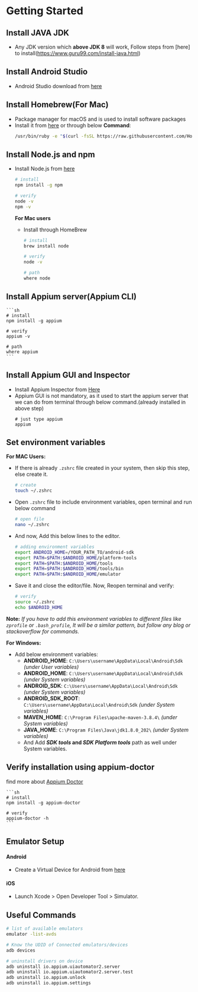 # Getting Started

## Install JAVA JDK

- Any JDK version which **above JDK 8** will work, Follow steps from [here] to install(https://www.guru99.com/install-java.html)

## Install Android Studio

  <!-- Helpful to launch Android Emulator -->

- Android Studio download from [here](https://developer.android.com/studio)

## Install Homebrew(For Mac)

-   Package manager for macOS and is used to install software packages
-   Install it from [here](https://brew.sh/)    or through below **Command**:
    ```sh
    /usr/bin/ruby -e "$(curl -fsSL https://raw.githubusercontent.com/Homebrew/install/master/install)"
    ```

## Install Node.js and npm

- Install Node.js from [here](https://nodejs.org/en/)
    ```sh
    # install
    npm install -g npm

    # verify
    node -v
    npm -v
    ```

    **For Mac users**

  - Install through HomeBrew

      ```sh
      # install
      brew install node

      # verify
      node -v

      # path
      where node
      ```

## Install Appium server(Appium CLI)

    ```sh
    # install
    npm install -g appium

    # verify
    appium -v

    # path
    where appium
    ```

## Install Appium GUI and Inspector

-   Install Appium Inspector from [Here](https://github.com/appium/appium-inspector/releases)
-   Appium GUI is not mandatory, as it used to start the appium server that we can do from terminal through below command.(already installed in above step)
    ```shell
    # just type appium
    appium
    ```

## Set environment variables

**For MAC Users:**

- If there is already `.zshrc` file created in your system, then skip this step, else create it.

    ```sh
    # create
    touch ~/.zshrc
    ```

- Open `.zshrc` file to include environment variables, open terminal and run below command

    ```sh
    # open file
    nano ~/.zshrc
    ```

- And now, Add this below lines to the editor.

    ```sh
    # adding environment variables
    export ANDROID_HOME=/YOUR_PATH_TO/android-sdk
    export PATH=$PATH:$ANDROID_HOME/platform-tools
    export PATH=$PATH:$ANDROID_HOME/tools
    export PATH=$PATH:$ANDROID_HOME/tools/bin
    export PATH=$PATH:$ANDROID_HOME/emulator
    ```

- Save it and close the editor/file. Now, Reopen terminal and verify:

    ```sh
    # verify
    source ~/.zshrc
    echo $ANDROID_HOME
    ```

**Note:** _If you have to add this environment variables to different files like `zprofile` or `.bash_profile`, It will be a similar pattern, but follow any blog or stackoverflow for commands._

**For Windows:**

- Add below environment variables:
  - **ANDROID_HOME**: `C:\Users\username\AppData\Local\Android\Sdk` _(under User variables)_
  - **ANDROID_HOME**: `C:\Users\username\AppData\Local\Android\Sdk` _(under System variables)_
  - **ANDROID_SDK**: `C:\Users\username\AppData\Local\Android\Sdk` _(under System variables)_
  - **ANDROID_SDK_ROOT**: `C:\Users\username\AppData\Local\Android\Sdk` _(under System variables)_
  - **MAVEN_HOME**: `C:\Program Files\apache-maven-3.8.4\` _(under System variables)_
  - **JAVA_HOME**: `C:\Program Files\Java\jdk1.8.0_202\` _(under System variables)_
  - And Add **_SDK tools_ and _SDK Platform tools_** path as well under System variables.


## Verify installation using appium-doctor

find more about [Appium Doctor](https://github.com/appium/appium-doctor)

    ```sh
    # install
    npm install -g appium-doctor

    # verify
    appium-doctor -h
    ```

## Emulator Setup

#### Android

-   Create a Virtual Device for Android from [here](https://www.geeksforgeeks.org/how-to-install-android-virtual-deviceavd/)

#### iOS

<!-- To Launch iOS Simulator/Emulator -->

-   Launch Xcode > Open Developer Tool > Simulator.


## Useful Commands

```sh
# list of available emulators
emulator -list-avds

# Know the UDID of Connected emulators/devices
adb devices

# uninstall drivers on device
adb uninstall io.appium.uiautomator2.server
adb uninstall io.appium.uiautomator2.server.test
adb uninstall io.appium.unlock
adb uninstall io.appium.settings
```
